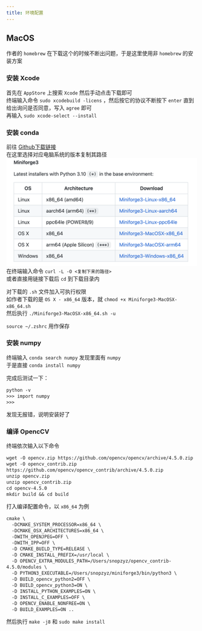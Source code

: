 ```yaml
---
title: 环境配置
---
```


## MacOS
作者的 `homebrew` 在下载这个的时候不断出问题，于是这里使用非 `homebrew` 的安装方案  

### 安装 Xcode

首先在 `AppStore` 上搜索 `Xcode` 然后手动点击下载即可  
终端输入命令 `sudo xcodebuild -licens` ，然后按它的协议不断按下 `enter` 直到给出询问是否同意，写入 `agree` 即可  
再输入 `sudo xcode-select --install`

### 安装 conda

前往 [Github下载链接](https://github.com/conda-forge/miniforge)  
在这里选择对应电脑系统的版本复制其路径  
![20221203110238](https://raw.githubusercontent.com/Tequila-Avage/PicGoBeds/master/20221203110238.png)  
在终端输入命令 `curl -L -O <复制下来的路径>`   
或者直接用链接下载后 `cd` 到下载目录内  
  
对下载的 `.sh` 文件加入可执行权限  
如作者下载的是 `OS X - x86_64` 版本，就 `chmod +x Miniforge3-MacOSX-x86_64.sh`  
然后执行 `./Miniforge3-MacOSX-x86_64.sh -u`
  
`source ~/.zshrc` 用作保存  

### 安装 numpy

终端输入 `conda search numpy` 发现里面有 `numpy`  
于是直接 `conda install numpy`

完成后测试一下：  

```
python -v
>>> import numpy
>>>
```
发现无报错，说明安装好了  

### 编译 OpencCV

终端依次输入以下命令  

```
wget -O opencv.zip https://github.com/opencv/opencv/archive/4.5.0.zip
wget -O opencv_contrib.zip https://github.com/opencv/opencv_contrib/archive/4.5.0.zip
unzip opencv.zip
unzip opencv_contrib.zip
cd opencv-4.5.0
mkdir build && cd build
```

打入编译配置命令，以 `x86_64` 为例  

```
cmake \
  -DCMAKE_SYSTEM_PROCESSOR=x86_64 \
  -DCMAKE_OSX_ARCHITECTURES=x86_64 \
  -DWITH_OPENJPEG=OFF \
  -DWITH_IPP=OFF \
  -D CMAKE_BUILD_TYPE=RELEASE \
  -D CMAKE_INSTALL_PREFIX=/usr/local \
  -D OPENCV_EXTRA_MODULES_PATH=/Users/snopzyz/opencv_contrib-4.5.0/modules \
  -D PYTHON3_EXECUTABLE=/Users/snopzyz/miniforge3/bin/python3 \
  -D BUILD_opencv_python2=OFF \
  -D BUILD_opencv_python3=ON \
  -D INSTALL_PYTHON_EXAMPLES=ON \
  -D INSTALL_C_EXAMPLES=OFF \
  -D OPENCV_ENABLE_NONFREE=ON \
  -D BUILD_EXAMPLES=ON ..
```

然后执行 `make -j8` 和 `sudo make install`
